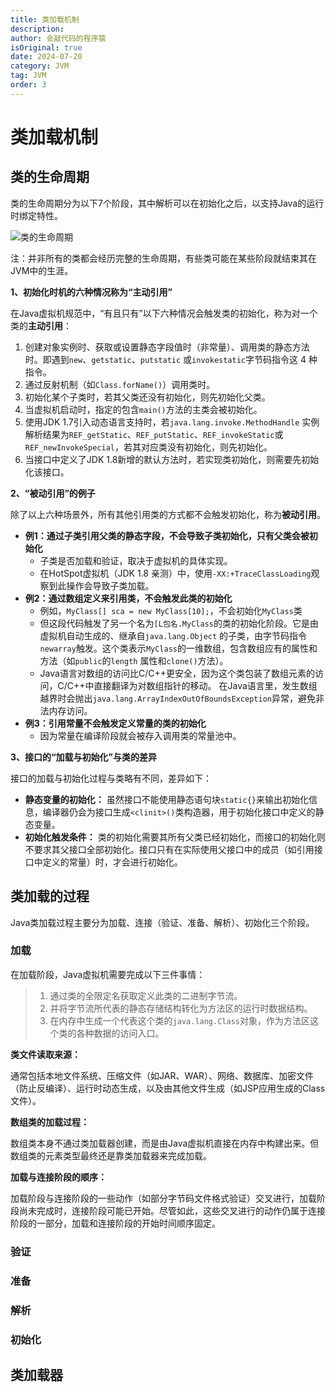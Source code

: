 ```yaml
---
title: 类加载机制
description:
author: 会敲代码的程序猿
isOriginal: true
date: 2024-07-20
category: JVM
tag: JVM
order: 3
---
```


# 类加载机制

## 类的生命周期

类的生命周期分为以下7个阶段，其中解析可以在初始化之后，以支持Java的运行时绑定特性。

![类的生命周期](https://img.geekyspace.cn/pictures/2024/202407260441081.png)

注：并非所有的类都会经历完整的生命周期，有些类可能在某些阶段就结束其在JVM中的生涯。

**1、初始化时机的六种情况称为“主动引用”**

在Java虚拟机规范中，“有且只有”以下六种情况会触发类的初始化，称为对一个类的**主动引用**：

1. 创建对象实例时、获取或设置静态字段值时（非常量）、调用类的静态方法时。即遇到`new`、`getstatic`、`putstatic`
  或`invokestatic`字节码指令这 4 种指令。
2. 通过反射机制（如`Class.forName()`）调用类时。
3. 初始化某个子类时，若其父类还没有初始化，则先初始化父类。
4. 当虚拟机启动时，指定的包含`main()`方法的主类会被初始化。
5. 使用JDK 1.7引入动态语言支持时，若`java.lang.invoke.MethodHandle`
  实例解析结果为`REF_getStatic`、`REF_putStatic`、`REF_invokeStatic`或`REF_newInvokeSpecial`，若其对应类没有初始化，则先初始化。
6. 当接口中定义了JDK 1.8新增的默认方法时，若实现类初始化，则需要先初始化该接口。

**2、“被动引用”的例子**

除了以上六种场景外，所有其他引用类的方式都不会触发初始化，称为**被动引用**。

* **例1：通过子类引用父类的静态字段，不会导致子类初始化，只有父类会被初始化**
    * 子类是否加载和验证，取决于虚拟机的具体实现。
    * 在HotSpot虚拟机（JDK 1.8 亲测）中，使用`-XX:+TraceClassLoading`观察到此操作会导致子类加载。
* **例2：通过数组定义来引用类，不会触发此类的初始化**
    * 例如，`MyClass[] sca = new MyClass[10];`，不会初始化`MyClass`类
    * 但这段代码触发了另一个名为`[L包名.MyClass`的类的初始化阶段。它是由虚拟机自动生成的、继承自`java.lang.Object`
      的子类，由字节码指令`newarray`触发。这个类表示`MyClass`的一维数组，包含数组应有的属性和方法（如`public`的`length`
      属性和`clone()`方法）。
    * Java语言对数组的访问比C/C++更安全，因为这个类包装了数组元素的访问，C/C++中直接翻译为对数组指针的移动。
      在Java语言里，发生数组越界时会抛出`java.lang.ArrayIndexOutOfBoundsException`异常，避免非法内存访问。
* **例3：引用常量不会触发定义常量的类的初始化**
    * 因为常量在编译阶段就会被存入调用类的常量池中。

**3、接口的“加载与初始化”与类的差异**

接口的加载与初始化过程与类略有不同，差异如下：

* **静态变量的初始化：** 虽然接口不能使用静态语句块`static{}`来输出初始化信息，编译器仍会为接口生成`<clinit>()`类构造器，用于初始化接口中定义的静态变量。
* **初始化触发条件：** 类的初始化需要其所有父类已经初始化，而接口的初始化则不要求其父接口全部初始化。接口只有在实际使用父接口中的成员（如引用接口中定义的常量）时，才会进行初始化。

## 类加载的过程

Java类加载过程主要分为加载、连接（验证、准备、解析）、初始化三个阶段。

### 加载

在加载阶段，Java虚拟机需要完成以下三件事情：

> 1. 通过类的全限定名获取定义此类的二进制字节流。
> 2. 并将字节流所代表的静态存储结构转化为方法区的运行时数据结构。
> 3. 在内存中生成一个代表这个类的`java.lang.Class`对象，作为方法区这个类的各种数据的访问入口。

**类文件读取来源：** 

通常包括本地文件系统、压缩文件（如JAR、WAR）、网络、数据库、加密文件（防止反编译）、运行时动态生成，以及由其他文件生成（如JSP应用生成的Class文件）。

**数组类的加载过程：** 

数组类本身不通过类加载器创建，而是由Java虚拟机直接在内存中构建出来。但数组类的元素类型最终还是靠类加载器来完成加载。

**加载与连接阶段的顺序：**

加载阶段与连接阶段的一些动作（如部分字节码文件格式验证）交叉进行，加载阶段尚未完成时，连接阶段可能已开始。尽管如此，这些交叉进行的动作仍属于连接阶段的一部分，加载和连接阶段的开始时间顺序固定。

### 验证

### 准备

### 解析

### 初始化

## 类加载器


